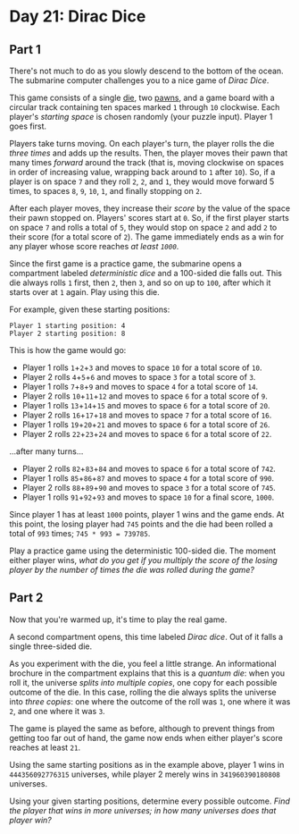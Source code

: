 # Day 21: Dirac Dice

## Part 1

There's not much to do as you slowly descend to the bottom of the ocean. The submarine computer challenges you to a nice game of _Dirac Dice_.

This game consists of a single [die](https://en.wikipedia.org/wiki/Dice), two [pawns](https://en.wikipedia.org/wiki/Glossary_of_board_games#piece), and a game board with a circular track containing ten spaces marked `1` through `10` clockwise. Each player's _starting space_ is chosen randomly (your puzzle input). Player 1 goes first.

Players take turns moving. On each player's turn, the player rolls the die _three times_ and adds up the results. Then, the player moves their pawn that many times _forward_ around the track (that is, moving clockwise on spaces in order of increasing value, wrapping back around to `1` after `10`). So, if a player is on space `7` and they roll `2`, `2`, and `1`, they would move forward 5 times, to spaces `8`, `9`, `10`, `1`, and finally stopping on `2`.

After each player moves, they increase their _score_ by the value of the space their pawn stopped on. Players' scores start at `0`. So, if the first player starts on space `7` and rolls a total of `5`, they would stop on space `2` and add `2` to their score (for a total score of `2`). The game immediately ends as a win for any player whose score reaches _at least `1000`_.

Since the first game is a practice game, the submarine opens a compartment labeled _deterministic dice_ and a 100-sided die falls out. This die always rolls `1` first, then `2`, then `3`, and so on up to `100`, after which it starts over at `1` again. Play using this die.

For example, given these starting positions:

    Player 1 starting position: 4
    Player 2 starting position: 8
    

This is how the game would go:

*   Player 1 rolls `1`+`2`+`3` and moves to space `10` for a total score of `10`.
*   Player 2 rolls `4`+`5`+`6` and moves to space `3` for a total score of `3`.
*   Player 1 rolls `7`+`8`+`9` and moves to space `4` for a total score of `14`.
*   Player 2 rolls `10`+`11`+`12` and moves to space `6` for a total score of `9`.
*   Player 1 rolls `13`+`14`+`15` and moves to space `6` for a total score of `20`.
*   Player 2 rolls `16`+`17`+`18` and moves to space `7` for a total score of `16`.
*   Player 1 rolls `19`+`20`+`21` and moves to space `6` for a total score of `26`.
*   Player 2 rolls `22`+`23`+`24` and moves to space `6` for a total score of `22`.

...after many turns...

*   Player 2 rolls `82`+`83`+`84` and moves to space `6` for a total score of `742`.
*   Player 1 rolls `85`+`86`+`87` and moves to space `4` for a total score of `990`.
*   Player 2 rolls `88`+`89`+`90` and moves to space `3` for a total score of `745`.
*   Player 1 rolls `91`+`92`+`93` and moves to space `10` for a final score, `1000`.

Since player 1 has at least `1000` points, player 1 wins and the game ends. At this point, the losing player had `745` points and the die had been rolled a total of `993` times; `745 * 993 = 739785`.

Play a practice game using the deterministic 100-sided die. The moment either player wins, _what do you get if you multiply the score of the losing player by the number of times the die was rolled during the game?_


## Part 2

Now that you're warmed up, it's time to play the real game.

A second compartment opens, this time labeled _Dirac dice_. Out of it falls a single three-sided die.

As you experiment with the die, you feel a little strange. An informational brochure in the compartment explains that this is a _quantum die_: when you roll it, the universe _splits into multiple copies_, one copy for each possible outcome of the die. In this case, rolling the die always splits the universe into _three copies_: one where the outcome of the roll was `1`, one where it was `2`, and one where it was `3`.

The game is played the same as before, although to prevent things from getting too far out of hand, the game now ends when either player's score reaches at least `21`.

Using the same starting positions as in the example above, player 1 wins in `444356092776315` universes, while player 2 merely wins in `341960390180808` universes.

Using your given starting positions, determine every possible outcome. _Find the player that wins in more universes; in how many universes does that player win?_